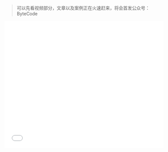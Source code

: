 > 可以先看视频部分，文章以及案例正在火速赶来，将会首发公众号：ByteCode

<iframe src="//player.bilibili.com/player.html?aid=885050570&bvid=BV1BK4y177Qe&cid=248940318&page=1" scrolling="no" border="0" frameborder="no" framespacing="0" allowfullscreen="true" width=100% height=400px' />

